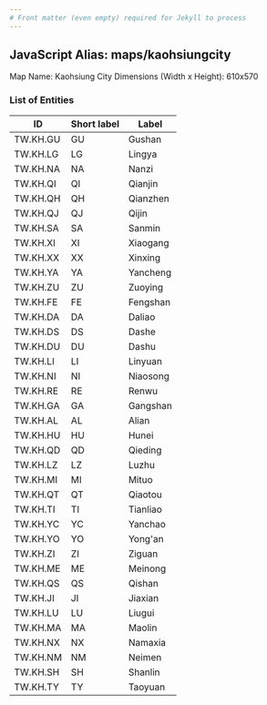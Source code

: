 ```yaml
---
# Front matter (even empty) required for Jekyll to process
---
```


## JavaScript Alias: maps/kaohsiungcity

Map Name: Kaohsiung City
Dimensions (Width x Height): 610x570

### List of Entities

ID | Short label | Label
---|---|---|
TW.KH.GU|GU|Gushan
TW.KH.LG|LG|Lingya
TW.KH.NA|NA|Nanzi
TW.KH.QI|QI|Qianjin
TW.KH.QH|QH|Qianzhen
TW.KH.QJ|QJ|Qijin
TW.KH.SA|SA|Sanmin
TW.KH.XI|XI|Xiaogang
TW.KH.XX|XX|Xinxing
TW.KH.YA|YA|Yancheng
TW.KH.ZU|ZU|Zuoying
TW.KH.FE|FE|Fengshan
TW.KH.DA|DA|Daliao
TW.KH.DS|DS|Dashe
TW.KH.DU|DU|Dashu
TW.KH.LI|LI|Linyuan
TW.KH.NI|NI|Niaosong
TW.KH.RE|RE|Renwu
TW.KH.GA|GA|Gangshan
TW.KH.AL|AL|Alian
TW.KH.HU|HU|Hunei
TW.KH.QD|QD|Qieding
TW.KH.LZ|LZ|Luzhu
TW.KH.MI|MI|Mituo
TW.KH.QT|QT|Qiaotou
TW.KH.TI|TI|Tianliao
TW.KH.YC|YC|Yanchao
TW.KH.YO|YO|Yong'an
TW.KH.ZI|ZI|Ziguan
TW.KH.ME|ME|Meinong
TW.KH.QS|QS|Qishan
TW.KH.JI|JI|Jiaxian
TW.KH.LU|LU|Liugui
TW.KH.MA|MA|Maolin
TW.KH.NX|NX|Namaxia
TW.KH.NM|NM|Neimen
TW.KH.SH|SH|Shanlin
TW.KH.TY|TY|Taoyuan